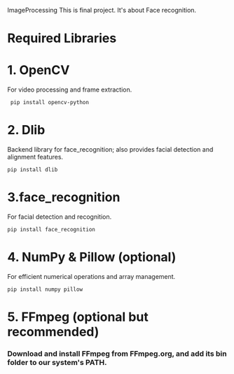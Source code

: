 ImageProcessing
This is final project. It's about Face recognition.

# Required Libraries
# 1. OpenCV
For video processing and frame extraction.
```
 pip install opencv-python
```


# 2. Dlib
Backend library for face_recognition; also provides facial detection and alignment features.
```
pip install dlib
```

# 3.face_recognition
For facial detection and recognition.
```
pip install face_recognition
```
# 4. NumPy & Pillow (optional)
For efficient numerical operations and array management.
```
pip install numpy pillow
```
# 5. FFmpeg (optional but recommended)
 ### Download and install FFmpeg from FFmpeg.org, and add its bin folder to our system's PATH.
